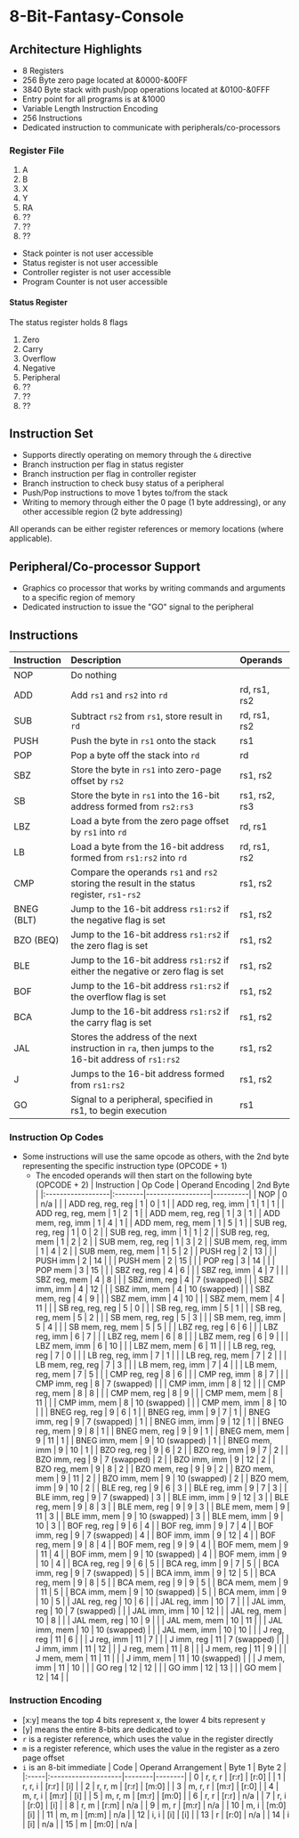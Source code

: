# 8-Bit-Fantasy-Console

## Architecture Highlights
- 8 Registers
- 256 Byte zero page located at &0000-&00FF
- 3840 Byte stack with push/pop operations located at &0100-&0FFF
- Entry point for all programs is at &1000
- Variable Length Instruction Encoding
- 256 Instructions
- Dedicated instruction to communicate with peripherals/co-processors
### Register File
1. A
2. B
3. X
4. Y
5. RA
6. ??
7. ??
8. ??

- Stack pointer is not user accessible
- Status register is not user accessible
- Controller register is not user accessible
- Program Counter is not user accessible

#### Status Register
The status register holds 8 flags
1. Zero
2. Carry
3. Overflow
4. Negative
5. Peripheral
6. ??
7. ??
8. ??

## Instruction Set
- Supports directly operating on memory through the `&` directive
- Branch instruction per flag in status register
- Branch instruction per flag in controller register
- Branch instruction to check busy status of a peripheral
- Push/Pop instructions to move 1 bytes to/from the stack
- Writing to memory through either the 0 page (1 byte addressing), or any other accessible region (2 byte addressing)

All operands can be either register references or memory locations (where applicable).

## Peripheral/Co-processor Support
- Graphics co processor that works by writing commands and arguments to a specific region of memory
- Dedicated instruction to issue the "GO" signal to the peripheral

## Instructions
| Instruction | Description                                                                                       | Operands      |
|:------------|:--------------------------------------------------------------------------------------------------|:--------------|
| NOP         | Do nothing                                                                                        |               |
| ADD         | Add `rs1` and `rs2` into `rd`                                                                     | rd, rs1, rs2  |
| SUB         | Subtract `rs2` from `rs1`, store result in `rd`                                                   | rd, rs1, rs2  |
| PUSH        | Push the byte in `rs1` onto the stack                                                             | rs1           |
| POP         | Pop a byte off the stack into `rd`                                                                | rd            |
| SBZ         | Store the byte in `rs1` into zero-page offset by `rs2`                                            | rs1, rs2      |
| SB          | Store the byte in `rs1` into the 16-bit address formed from `rs2:rs3`                             | rs1, rs2, rs3 |
| LBZ         | Load a byte from the zero page offset by `rs1` into `rd`                                          | rd, rs1       |
| LB          | Load a byte from the 16-bit address formed from `rs1:rs2` into `rd`                               | rd, rs1, rs2  |
| CMP         | Compare the operands `rs1` and `rs2` storing the result in the status register, `rs1`-`rs2`       | rs1, rs2      |
| BNEG (BLT)  | Jump to the 16-bit address `rs1:rs2` if the negative flag is set                                  | rs1, rs2      |
| BZO (BEQ)   | Jump to the 16-bit address `rs1:rs2` if the zero flag is set                                      | rs1, rs2      |
| BLE         | Jump to the 16-bit address `rs1:rs2` if either the negative or zero flag is set                   | rs1, rs2      |
| BOF         | Jump to the 16-bit address `rs1:rs2` if the overflow flag is set                                  | rs1, rs2      |
| BCA         | Jump to the 16-bit address `rs1:rs2` if the carry flag is set                                     | rs1, rs2      |
| JAL         | Stores the address of the next instruction in `ra`, then jumps to the 16-bit address of `rs1:rs2` | rs1, rs2      |
| J           | Jumps to the 16-bit address formed from `rs1:rs2`                                                 | rs1, rs2      |
| GO          | Signal to a peripheral, specified in rs1, to begin execution                                      | rs1           |

### Instruction Op Codes
- Some instructions will use the same opcode as others, with the 2nd byte representing the specific instruction type (OPCODE + 1)
  - The encoded operands will then start on the following byte (OPCODE + 2)
| Instruction       | Op Code | Operand Encoding | 2nd Byte |
|:------------------|:--------|------------------|----------|
| NOP               | 0       | n/a              |          |
| ADD reg, reg, reg | 1       | 0                | 1        |
| ADD reg, reg, imm | 1       | 1                | 1        |
| ADD reg, reg, mem | 1       | 2                | 1        |
| ADD mem, reg, reg | 1       | 3                | 1        |
| ADD mem, reg, imm | 1       | 4                | 1        |
| ADD mem, reg, mem | 1       | 5                | 1        |
| SUB reg, reg, reg | 1       | 0                | 2        |
| SUB reg, reg, imm | 1       | 1                | 2        |
| SUB reg, reg, mem | 1       | 2                | 2        |
| SUB mem, reg, reg | 1       | 3                | 2        |
| SUB mem, reg, imm | 1       | 4                | 2        |
| SUB mem, reg, mem | 1       | 5                | 2        |
| PUSH reg          | 2       | 13               |          |
| PUSH imm          | 2       | 14               |          |
| PUSH mem          | 2       | 15               |          |
| POP reg           | 3       | 14               |          |
| POP mem           | 3       | 15               |          |
| SBZ reg, reg      | 4       | 6                |          |
| SBZ reg, imm      | 4       | 7                |          |
| SBZ reg, mem      | 4       | 8                |          |
| SBZ imm, reg      | 4       | 7 (swapped)      |          |
| SBZ imm, imm      | 4       | 12               |          |
| SBZ imm, mem      | 4       | 10 (swapped)     |          |
| SBZ mem, reg      | 4       | 9                |          |
| SBZ mem, imm      | 4       | 10               |          |
| SBZ mem, mem      | 4       | 11               |          |
| SB reg, reg, reg  | 5       | 0                |          |
| SB reg, reg, imm  | 5       | 1                |          |
| SB reg, reg, mem  | 5       | 2                |          |
| SB mem, reg, reg  | 5       | 3                |          |
| SB mem, reg, imm  | 5       | 4                |          |
| SB mem, reg, mem  | 5       | 5                |          |
| LBZ reg, reg      | 6       | 6                |          |
| LBZ reg, imm      | 6       | 7                |          |
| LBZ reg, mem      | 6       | 8                |          |
| LBZ mem, reg      | 6       | 9                |          |
| LBZ mem, imm      | 6       | 10               |          |
| LBZ mem, mem      | 6       | 11               |          |
| LB reg, reg, reg  | 7       | 0                |          |
| LB reg, reg, imm  | 7       | 1                |          |
| LB reg, reg, mem  | 7       | 2                |          |
| LB mem, reg, reg  | 7       | 3                |          |
| LB mem, reg, imm  | 7       | 4                |          |
| LB mem, reg, mem  | 7       | 5                |          |
| CMP reg, reg      | 8       | 6                |          |
| CMP reg, imm      | 8       | 7                |          |
| CMP imm, reg      | 8       | 7 (swapped)      |          |
| CMP imm, imm      | 8       | 12               |          |
| CMP reg, mem      | 8       | 8                |          |
| CMP mem, reg      | 8       | 9                |          |
| CMP mem, mem      | 8       | 11               |          |
| CMP imm, mem      | 8       | 10 (swapped)     |          |
| CMP mem, imm      | 8       | 10               |          |
| BNEG reg, reg     | 9      | 6                | 1        |
| BNEG reg, imm     | 9      | 7                | 1        |
| BNEG imm, reg     | 9      | 7 (swapped)      | 1        |
| BNEG imm, imm     | 9      | 12               | 1        |
| BNEG reg, mem     | 9      | 8                | 1        |
| BNEG mem, reg     | 9      | 9                | 1        |
| BNEG mem, mem     | 9      | 11               | 1        |
| BNEG imm, mem     | 9      | 10 (swapped)     | 1        |
| BNEG mem, imm     | 9      | 10               | 1        |
| BZO reg, reg      | 9      | 6                | 2        |
| BZO reg, imm      | 9      | 7                | 2        |
| BZO imm, reg      | 9      | 7 (swapped)      | 2        |
| BZO imm, imm      | 9      | 12               | 2        |
| BZO reg, mem      | 9      | 8                | 2        |
| BZO mem, reg      | 9      | 9                | 2        |
| BZO mem, mem      | 9      | 11               | 2        |
| BZO imm, mem      | 9      | 10 (swapped)     | 2        |
| BZO mem, imm      | 9      | 10               | 2        |
| BLE reg, reg      | 9      | 6                | 3        |
| BLE reg, imm      | 9      | 7                | 3        |
| BLE imm, reg      | 9      | 7 (swapped)      | 3        |
| BLE imm, imm      | 9      | 12               | 3        |
| BLE reg, mem      | 9      | 8                | 3        |
| BLE mem, reg      | 9      | 9                | 3        |
| BLE mem, mem      | 9      | 11               | 3        |
| BLE imm, mem      | 9      | 10 (swapped)     | 3        |
| BLE mem, imm      | 9      | 10               | 3        |
| BOF reg, reg      | 9      | 6                | 4        |
| BOF reg, imm      | 9      | 7                | 4        |
| BOF imm, reg      | 9      | 7 (swapped)      | 4        |
| BOF imm, imm      | 9      | 12               | 4        |
| BOF reg, mem      | 9      | 8                | 4        |
| BOF mem, reg      | 9      | 9                | 4        |
| BOF mem, mem      | 9      | 11               | 4        |
| BOF imm, mem      | 9      | 10 (swapped)     | 4        |
| BOF mem, imm      | 9      | 10               | 4        |
| BCA reg, reg      | 9      | 6                | 5        |
| BCA reg, imm      | 9      | 7                | 5        |
| BCA imm, reg      | 9      | 7 (swapped)      | 5        |
| BCA imm, imm      | 9      | 12               | 5        |
| BCA reg, mem      | 9      | 8                | 5        |
| BCA mem, reg      | 9      | 9                | 5        |
| BCA mem, mem      | 9      | 11               | 5        |
| BCA imm, mem      | 9      | 10 (swapped)     | 5        |
| BCA mem, imm      | 9      | 10               | 5        |
| JAL reg, reg      | 10      | 6                |          |
| JAL reg, imm      | 10      | 7                |          |
| JAL imm, reg      | 10      | 7 (swapped)      |          |
| JAL imm, imm      | 10      | 12               |          |
| JAL reg, mem      | 10      | 8                |          |
| JAL mem, reg      | 10      | 9                |          |
| JAL mem, mem      | 10      | 11               |          |
| JAL imm, mem      | 10      | 10 (swapped)     |          |
| JAL mem, imm      | 10      | 10               |          |
| J reg, reg        | 11      | 6                |          |
| J reg, imm        | 11      | 7                |          |
| J imm, reg        | 11      | 7 (swapped)      |          |
| J imm, imm        | 11      | 12               |          |
| J reg, mem        | 11      | 8                |          |
| J mem, reg        | 11      | 9                |          |
| J mem, mem        | 11      | 11               |          |
| J imm, mem        | 11      | 10 (swapped)     |          |
| J mem, imm        | 11      | 10               |          |
| GO reg            | 12      | 12               |          |
| GO imm            | 12      | 13               |          |
| GO mem            | 12      | 14               |          |

### Instruction Encoding
- [x:y] means the top 4 bits represent x, the lower 4 bits represent y
- [y] means the entire 8-bits are dedicated to y
- `r` is a register reference, which uses the value in the register directly
- `m` is a register reference, which uses the value in the register as a zero page offset
- `i` is an 8-bit immediate
| Code | Operand Arrangement | Byte 1 | Byte 2 |
|:-----|:--------------------|--------|--------|
| 0    | r, r, r             | [r:r]  | [r:0]  |
| 1    | r, r, i             | [r:r]  | [i]    |
| 2    | r, r, m             | [r:r]  | [m:0]  |
| 3    | m, r, r             | [m:r]  | [r:0]  |
| 4    | m, r, i             | [m:r]  | [i]    |
| 5    | m, r, m             | [m:r]  | [m:0]  |
| 6    | r, r                | [r:r]  | n/a    |
| 7    | r, i                | [r:0]  | [i]    |
| 8    | r, m                | [r:m]  | n/a    |
| 9    | m, r                | [m:r]  | n/a    |
| 10   | m, i                | [m:0]  | [i]    |
| 11   | m, m                | [m:m]  | n/a    |
| 12   | i, i                | [i]    | [i]    |
| 13   | r                   | [r:0]  | n/a    |
| 14   | i                   | [i]    | n/a    |
| 15   | m                   | [m:0]  | n/a    |
